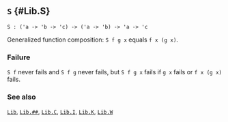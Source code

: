 ## `S` {#Lib.S}


```
S : ('a -> 'b -> 'c) -> ('a -> 'b) -> 'a -> 'c
```



Generalized function composition: `S f g x` equals `f x (g x)`.

### Failure

`S f` never fails and `S f g` never fails, but `S f g x` fails if
`g x` fails or `f x (g x)` fails.

### See also

[`Lib`](#Lib), [`Lib.##`](#Lib..IAD), [`Lib.C`](#Lib.C), [`Lib.I`](#Lib.I), [`Lib.K`](#Lib.K), [`Lib.W`](#Lib.W)


